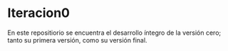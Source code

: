 # Iteracion0

En este repositiorio se encuentra el desarrollo íntegro de la versión cero; tanto su primera versión, como su versión final. 
